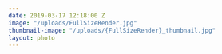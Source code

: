 ```yaml
---
date: 2019-03-17 12:18:00 Z
image: "/uploads/FullSizeRender.jpg"
thumbnail-image: "/uploads/{FullSizeRender}_thumbnail.jpg"
layout: photo
---
```

